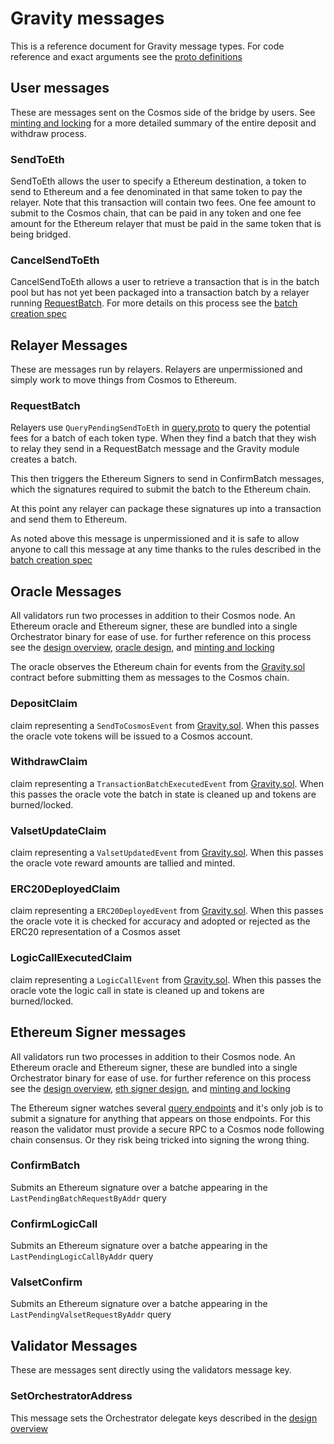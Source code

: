 # Gravity messages

This is a reference document for Gravity message types. For code reference and exact
arguments see the [proto definitions](/module/proto/gravity/v1/msgs.proto)

## User messages

These are messages sent on the Cosmos side of the bridge by users. See [minting and locking](/docs/design/mint-lock.md) for a more
detailed summary of the entire deposit and withdraw process.

### SendToEth

SendToEth allows the user to specify a Ethereum destination, a token to send to Ethereum and a fee denominated in that same token
to pay the relayer. Note that this transaction will contain two fees. One fee amount to submit to the Cosmos chain, that can be paid
in any token and one fee amount for the Ethereum relayer that must be paid in the same token that is being bridged.

### CancelSendToEth

CancelSendToEth allows a user to retrieve a transaction that is in the batch pool but has not yet been packaged into a transaction batch
by a relayer running [RequestBatch](/docs/design/messages.md/###RequestBatch). For more details on this process see the [batch creation spec](/spec/batch-creation-spec.md)

## Relayer Messages

These are messages run by relayers. Relayers are unpermissioned and simply work to move things from Cosmos to Ethereum.

### RequestBatch

Relayers use `QueryPendingSendToEth` in [query.proto](/module/proto/gravity/v1/query.proto) to query the potential fees for a batch of each
token type. When they find a batch that they wish to relay they send in a RequestBatch message and the Gravity module creates a batch.

This then triggers the Ethereum Signers to send in ConfirmBatch messages, which the signatures required to submit the batch to the Ethereum chain.

At this point any relayer can package these signatures up into a transaction and send them to Ethereum.

As noted above this message is unpermissioned and it is safe to allow anyone to call this message at any time thanks to the rules described in the [batch creation spec](/spec/batch-creation-spec.md)

## Oracle Messages

All validators run two processes in addition to their Cosmos node. An Ethereum oracle and Ethereum signer, these are bundled into a single Orchestrator binary for ease of use.
for further reference on this process see the [design overview](/docs/design/overview.md), [oracle design](/docs/design/oracle.md), and [minting and locking](/docs/design/mint-lock.md)

The oracle observes the Ethereum chain for events from the [Gravity.sol](/solidity/contracts/Gravity.sol) contract before submitting them as messages to the Cosmos chain.

### DepositClaim

claim representing a `SendToCosmosEvent` from [Gravity.sol](/solidity/contracts/Gravity.sol). When this passes the oracle vote tokens will be issued to a Cosmos account.

### WithdrawClaim

claim representing a `TransactionBatchExecutedEvent` from [Gravity.sol](/solidity/contracts/Gravity.sol). When this passes the oracle vote the batch in state is cleaned up and tokens are burned/locked.

### ValsetUpdateClaim

claim representing a `ValsetUpdatedEvent` from [Gravity.sol](/solidity/contracts/Gravity.sol). When this passes the oracle vote reward amounts are tallied and minted.

### ERC20DeployedClaim

claim representing a `ERC20DeployedEvent` from [Gravity.sol](/solidity/contracts/Gravity.sol). When this passes the oracle vote it is checked for accuracy and adopted or rejected as the ERC20 representation of a Cosmos asset

### LogicCallExecutedClaim

claim representing a `LogicCallEvent` from [Gravity.sol](/solidity/contracts/Gravity.sol). When this passes the oracle vote the logic call in state is cleaned up and tokens are burned/locked.

## Ethereum Signer messages

All validators run two processes in addition to their Cosmos node. An Ethereum oracle and Ethereum signer, these are bundled into a single Orchestrator binary for ease of use.
for further reference on this process see the [design overview](/docs/design/overview.md), [eth signer design](/docs/design/ethereum-signing.md), and [minting and locking](/docs/design/mint-lock.md)

The Ethereum signer watches several [query endpoints](/module/proto/gravity/v1/query.proto) and it's only job is to submit a signature for anything that appears on those endpoints. For this reason the validator must provide a secure RPC to a Cosmos node following chain consensus. Or they risk being tricked into signing the wrong thing.

### ConfirmBatch

Submits an Ethereum signature over a batche appearing in the `LastPendingBatchRequestByAddr` query

### ConfirmLogicCall

Submits an Ethereum signature over a batche appearing in the `LastPendingLogicCallByAddr` query

### ValsetConfirm

Submits an Ethereum signature over a batche appearing in the `LastPendingValsetRequestByAddr` query

## Validator Messages

These are messages sent directly using the validators message key.

### SetOrchestratorAddress

This message sets the Orchestrator delegate keys described in the [design overview](/docs/design/overview.md)
